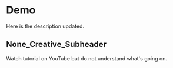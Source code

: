 # Demo

Here is the description updated.

## None_Creative_Subheader

Watch tutorial on YouTube but do not understand what's going on.